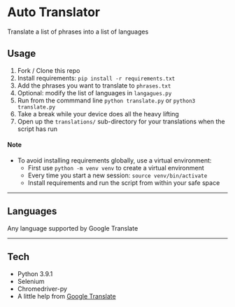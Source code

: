 # Auto Translator

Translate a list of phrases into a list of languages

## Usage
1. Fork / Clone this repo
2. Install requirements: `pip install -r requirements.txt`  
3. Add the phrases you want to translate to `phrases.txt`
4. Optional: modify the list of languages in `langagues.py`
5. Run from the commmand line `python translate.py` or `python3 translate.py`
6. Take a break while your device does all the heavy lifting
7. Open up the `translations/` sub-directory for your translations when the script has run 

#### Note 
* To avoid installing requirements globally, use a virtual environment: 
  * First use `python -m venv venv` to create a virtual environment
  * Every time you start a new session: `source venv/bin/activate` 
  * Install requirements and run the script from within your safe space 

--- 

## Languages
Any language supported by Google Translate

--- 

## Tech 
* Python 3.9.1
* Selenium 
* Chromedriver-py
* A little help from [Google Translate](https://translate.google.com)
